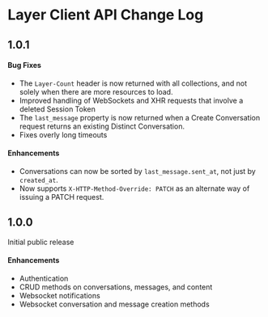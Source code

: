 # Layer Client API Change Log

## 1.0.1


#### Bug Fixes

* The `Layer-Count` header is now returned with all collections, and not solely when there are more resources to load.
* Improved handling of WebSockets and XHR requests that involve a deleted Session Token
* The `last_message` property is now returned when a Create Conversation request returns an existing Distinct Conversation.
* Fixes overly long timeouts

#### Enhancements

* Conversations can now be sorted by `last_message.sent_at`, not just by `created_at`.
* Now supports `X-HTTP-Method-Override: PATCH` as an alternate way of issuing a PATCH request.

## 1.0.0

Initial public release

#### Enhancements

* Authentication
* CRUD methods on conversations, messages, and content
* Websocket notifications
* Websocket conversation and message creation methods
